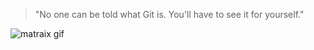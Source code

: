> "No one can be told what Git is. 
> You'll have to see it for yourself."

![matraix gif](https://media.giphy.com/media/MC6eSuC3yypCU/giphy.gif)
